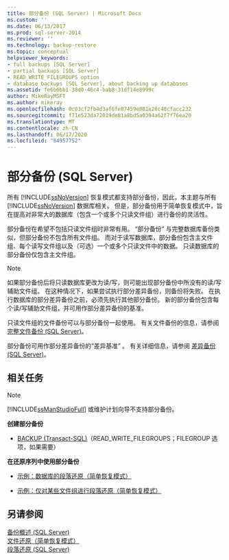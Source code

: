 ```yaml
---
title: 部分备份 (SQL Server) | Microsoft Docs
ms.custom: ''
ms.date: 06/13/2017
ms.prod: sql-server-2014
ms.reviewer: ''
ms.technology: backup-restore
ms.topic: conceptual
helpviewer_keywords:
- full backups [SQL Server]
- partial backups [SQL Server]
- READ_WRITE_FILEGROUPS option
- database backups [SQL Server], about backing up databases
ms.assetid: fe6b6bb1-38d0-46c4-bab8-31df14e8999c
author: MikeRayMSFT
ms.author: mikeray
ms.openlocfilehash: 0c03cf2fb4d3af6fe87459e881e26c48cfacc232
ms.sourcegitcommit: f71e523da72019de81a8bd5a0394a62f7f76ea20
ms.translationtype: MT
ms.contentlocale: zh-CN
ms.lasthandoff: 06/17/2020
ms.locfileid: "84957752"
---
```

# <a name="partial-backups-sql-server"></a>部分备份 (SQL Server)
  所有 [!INCLUDE[ssNoVersion](../../includes/ssnoversion-md.md)] 恢复模式都支持部分备份，因此，本主题与所有 [!INCLUDE[ssNoVersion](../../includes/ssnoversion-md.md)] 数据库相关。 但是，部分备份用于简单恢复模式中，旨在提高对非常大的数据库（包含一个或多个只读文件组）进行备份的灵活性。  
  
 部分备份在希望不包括只读文件组时非常有用。 “部分备份”  与完整数据库备份类似，但部分备份不包含所有文件组。 而对于读写数据库，部分备份包含主文件组、每个读写文件组以及（可选）一个或多个只读文件中的数据。 只读数据库的部分备份仅包含主文件组。  
  
> [!NOTE]  
>  如果部分备份后将只读数据库更改为读/写，则可能出现部分备份中所没有的读/写辅助文件组。 在这种情况下，如果尝试执行部分差异备份，则备份将失败。 在执行数据库的部分差异备份之前，必须先执行其他部分备份。 新的部分备份包含每个读/写辅助文件组，并可用作部分差异备份的基准。  
  
 只读文件组的文件备份可以与部分备份一起使用。 有关文件备份的信息，请参阅[完整文件备份 (SQL Server)](full-file-backups-sql-server.md)。  
  
 部分备份可用作部分差异备份的“差异基准”  。 有关详细信息，请参阅 [差异备份 (SQL Server)](differential-backups-sql-server.md)。  
  
##  <a name="related-tasks"></a><a name="RelatedTasks"></a> 相关任务  
  
> [!NOTE]  
>  [!INCLUDE[ssManStudioFull](../../includes/ssmanstudiofull-md.md)] 或维护计划向导不支持部分备份。  
  
 **创建部分备份**  
  
-   [BACKUP (Transact-SQL)](/sql/t-sql/statements/backup-transact-sql)（READ_WRITE_FILEGROUPS；FILEGROUP 选项，如果需要）  
  
 **在还原序列中使用部分备份**  
  
-   [示例：数据库的段落还原（简单恢复模式）](example-piecemeal-restore-of-database-simple-recovery-model.md)  
  
-   [示例：仅对某些文件组进行段落还原（简单恢复模式）](example-piecemeal-restore-of-only-some-filegroups-simple-recovery-model.md)  
  
## <a name="see-also"></a>另请参阅  
 [备份概述 (SQL Server)](backup-overview-sql-server.md)   
 [文件还原（简单恢复模式）](file-restores-simple-recovery-model.md)   
 [段落还原 (SQL Server)](piecemeal-restores-sql-server.md)  
  
  

